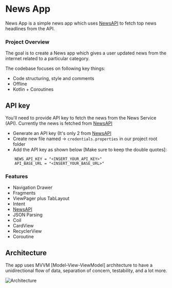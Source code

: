 # News App

News App is a simple news app which uses [NewsAPI](https://newsapi.org/) to fetch top news headlines from the API. 

### Project Overview

The goal is to create a News app which gives a user updated news from the internet 
related to a particular category.

The codebase focuses on following key things:
- Code structuring, style and comments
- Offline
- Kotlin + Coroutines


## API key
You'll need to provide API key to fetch the news from the News Service (API). Currently the news is fetched from [NewsAPI](https://newsapi.org/)

- Generate an API key (It's only 2 from [NewsAPI](https://newsapi.org/)
- Create new file named -> `credentials.properties` in our project root folder
- Add the API key as shown below [Make sure to keep the double quotes]:
```
    NEWS_API_KEY = "<INSERT_YOUR_API_KEY>"
    API_BASE_URL = "<INSERT_YOUR_BASE_URL>"
```


### Features

* Navigation Drawer
* Fragments
* ViewPager plus TabLayout
* Intent
* [NewsAPI](https://newsapi.org/)
* JSON Parsing
* Coil
* CardView
* RecyclerView
* Coroutine


## Architecture

The app uses MVVM [Model-View-ViewModel] architecture to have a unidirectional flow of data, separation of concern, testability, and a lot more.

![Architecture](https://developer.android.com/topic/libraries/architecture/images/final-architecture.png)


